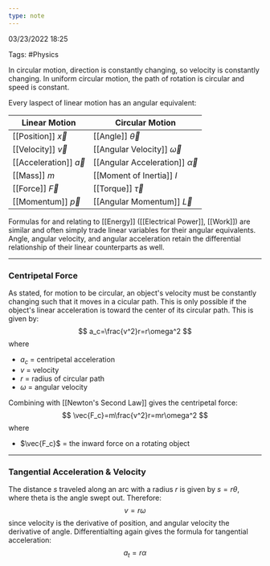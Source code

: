 ```yaml
---
type: note
---
```

03/23/2022 18:25

Tags: #Physics 

In circular motion, direction is constantly changing, so velocity is constantly changing. In uniform circular motion, the path of rotation is circular and speed is constant. 

Every laspect of linear motion has an angular equivalent:

 Linear Motion | Circular Motion
 ------------- | ---------------
 [[Position]] $\vec{x}$  | [[Angle]] $\vec{\theta}$ 
 [[Velocity]] $\vec{v}$ | [[Angular Velocity]] $\vec{\omega}$
 [[Acceleration]] $\vec{a}$ | [[Angular Acceleration]] $\vec{\alpha}$
 [[Mass]] $m$ | [[Moment of Inertia]] $I$
 [[Force]] $\vec{F}$ | [[Torque]] $\vec{\tau}$
 [[Momentum]] $\vec{p}$ | [[Angular Momentum]] $\vec{L}$

Formulas for and relating to [[Energy]] ([[Electrical Power]], [[Work]]) are similar and often simply trade linear variables for their angular equivalents. Angle, angular velocity, and angular acceleration retain the differential relationship of their linear counterparts as well. 

---

### Centripetal Force
As stated, for motion to be circular, an object's velocity must be constantly changing such that it moves in a cicular path. This is only possible if the object's linear acceleration is toward the center of its circular path. This is given by:
$$
a_c=\frac{v^2}r=r\omega^2
$$where
- $a_c$ = centripetal acceleration
- $v$ = velocity
- $r$ = radius of circular path
- $\omega$ = angular velocity

Combining with [[Newton's Second Law]] gives the centripetal force:
$$
\vec{F_c}=m\frac{v^2}r=mr\omega^2
$$
where
- $\vec{F_c}$ = the inward force on a rotating object

---

### Tangential Acceleration & Velocity
The distance $s$ traveled along an arc with a radius $r$ is given by $s=r\theta$, where theta is the angle swept out. Therefore:
$$
v=r\omega
$$
since velocity is the derivative of position, and angular velocity the derivative of angle. Differentialting again gives the formula for tangential acceleration:
$$
a_t=r\alpha
$$
